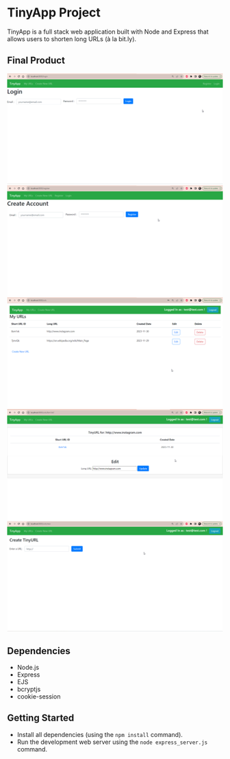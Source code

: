 # TinyApp Project

TinyApp is a full stack web application built with Node and Express that allows users to shorten long URLs (à la bit.ly).

## Final Product

!["TinyApp Login Page"](https://github.com/c22quiambao/tinyapp/blob/main/docs/TinyApp_Login_Page.png?raw=true)
!["TinyApp Account Registration Page"](https://github.com/c22quiambao/tinyapp/blob/main/docs/TinyApp_Registration_Page.png?raw=true)
!["TinyApp URL Index Page"](https://github.com/c22quiambao/tinyapp/blob/main/docs/TinyApp_Urls_Index_Page.png?raw=true)
!["TinyApp Edit URL Page"](https://github.com/c22quiambao/tinyapp/blob/main/docs/TinyApp_Edit_Page.png?raw=true)
!["TinyApp Create New Tiny URL page"](https://github.com/c22quiambao/tinyapp/blob/main/docs/TinyApp_Create_New_TinyUrl_Page.png?raw=true)

## Dependencies

- Node.js
- Express
- EJS
- bcryptjs
- cookie-session

## Getting Started

- Install all dependencies (using the `npm install` command).
- Run the development web server using the `node express_server.js` command.